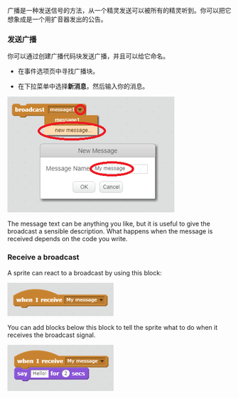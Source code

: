 广播是一种发送信号的方法，从一个精灵发送可以被所有的精灵听到。你可以把它想象成是一个用扩音器发出的公告。

### 发送广播

你可以通过创建广播代码块发送广播，并且可以给它命名。

+ 在事件选项页中寻找广播块。

+ 在下拉菜单中选择**新消息**，然后输入你的消息。

![创建广播](images/create-a-broadcast.png)

The message text can be anything you like, but it is useful to give the broadcast a sensible description. What happens when the message is received depends on the code you write.

### Receive a broadcast

A sprite can react to a broadcast by using this block:

![Receive a broadcast](images/receive-a-broadcast.png)

You can add blocks below this block to tell the sprite what to do when it receives the broadcast signal.

![Receive example](images/receive-example.png)